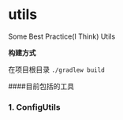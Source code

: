 # utils
Some Best Practice(I Think) Utils

**构建方式**

在项目根目录 `./gradlew build`

####目前包括的工具

### 1. ConfigUtils


